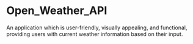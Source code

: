 # Open_Weather_API
An application which is user-friendly, visually appealing, and functional, providing users with current weather information based on their input. 
